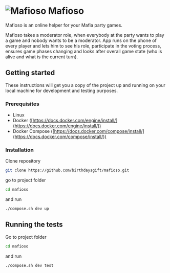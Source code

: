 # ![](https://raw.githubusercontent.com/birthdaysgift/mafioso/master/client/src/logo/logo50x50.png "Mafioso") Mafioso

Mafioso is an online helper for your Mafia party games.

Mafioso takes a moderator role, when everybody at the party wants to play a game and nobody wants to be a moderator. App runs on the phone of every player and lets him to see his role, participate in the voting process, ensures game phases changing and looks after overall game state (who is alive and what is the current turn). 

## Getting started

These instructions will get you a copy of the project up and running on your local machine for development and testing purposes. 

### Prerequisites

- Linux
- Docker ([https://docs.docker.com/engine/install/](https://docs.docker.com/engine/install/))
- Docker Compose ([https://docs.docker.com/compose/install/](https://docs.docker.com/compose/install/))

### Installation

Clone repository
```bash
git clone https://github.com/birthdaysgift/mafioso.git
```
go to project folder
```bash
cd mafioso
```
and run
```bash
./compose.sh dev up
```

## Running the tests

Go to project folder
```bash
cd mafioso
```
and run
```bash
./compose.sh dev test
```
